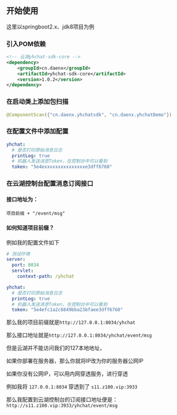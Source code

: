 ## 开始使用

这里以springboot2.x、jdk8项目为例

### 引入POM依赖

```xml
<!-- 云湖yhchat-sdk-core -->
<dependency>
    <groupId>cn.daenx</groupId>
    <artifactId>yhchat-sdk-core</artifactId>
    <version>1.0.2</version>
</dependency>
```

### 在启动类上添加包扫描

```java
@ComponentScan({"cn.daenx.yhchatsdk", "cn.daenx.yhchatDemo"})
```

### 在配置文件中添加配置

```yml
yhchat:
  # 是否打印原始消息日志
  printLog: true
  # 机器人发送消息Token，在控制台中可以看到
  token: "5e4exxxxxxxxxxxxxxxe3dff6760"
```

### 在云湖控制台配置消息订阅接口

#### 接口地址为：

`项目前缀 + "/event/msg"`

#### 如何知道项目前缀？
例如我的配置文件如下
```yml
# 测试环境
server:
  port: 8034
  servlet:
    context-path: /yhchat

yhchat:
  # 是否打印原始消息日志
  printLog: true
  # 机器人发送消息Token，在控制台中可以看到
  token: "5e4efc1a2c6849bba23bfaee3dff6760"
```
那么我的项目前缀就是`http://127.0.0.1:8034/yhchat`

那么接口地址就是`http://127.0.0.1:8034/yhchat/event/msg`

但是云湖并不能访问我们的127本地地址，

如果你部署在服务器，那么你就将IP改为你的服务器公网IP

如果你没有公网IP，可以用内网穿透服务，进行穿透

例如我将 `127.0.0.1:8034` 穿透到了 `s11.z100.vip:3933`

那么我配置到云湖控制台的订阅接口地址便是：`http://s11.z100.vip:3933/yhchat/event/msg`

